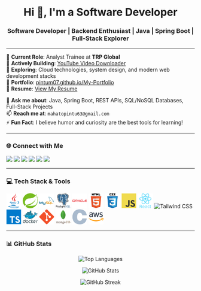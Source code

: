 
<h1 align="center">Hi 👋, I'm a Software Developer</h1>
<h3 align="center">Software Developer | Backend Enthusiast | Java | Spring Boot | Full-Stack Explorer</h3>

---

🔹 **Current Role**: Analyst Trainee at **TRP Global**  
🔹 **Actively Building**: [YouTube Video Downloader](https://github.com/PintuM07/Youtube-Video-Downloader)  
🔹 **Exploring**: Cloud technologies, system design, and modern web development stacks  
🔹 **Portfolio**: [pintum07.github.io/My-Portfolio](https://pintum07.github.io/My-Portfolio/)  
🔹 **Resume**: [View My Resume](https://drive.google.com/file/d/1INrTOWlWKCAWdjzCCTu2l_rYtY5M5hJP/view?usp=sharing)

💬 **Ask me about**: Java, Spring Boot, REST APIs, SQL/NoSQL Databases, Full-Stack Projects  
📫 **Reach me at**: `mahatopintu63@gmail.com`  
⚡ **Fun Fact**: I believe humor and curiosity are the best tools for learning!

---

### 🌐 Connect with Me

<p align="left">
<a href="https://twitter.com/pintumahato07" target="_blank"><img src="https://raw.githubusercontent.com/rahuldkjain/github-profile-readme-generator/master/src/images/icons/Social/twitter.svg" width="30" /></a>
<a href="https://linkedin.com/in/mahatopintu63" target="_blank"><img src="https://raw.githubusercontent.com/rahuldkjain/github-profile-readme-generator/master/src/images/icons/Social/linked-in-alt.svg" width="30" /></a>
<a href="https://stackoverflow.com/users/pintu-mahato" target="_blank"><img src="https://raw.githubusercontent.com/rahuldkjain/github-profile-readme-generator/master/src/images/icons/Social/stack-overflow.svg" width="30" /></a>
<a href="https://instagram.com/pintumahato07" target="_blank"><img src="https://raw.githubusercontent.com/rahuldkjain/github-profile-readme-generator/master/src/images/icons/Social/instagram.svg" width="30" /></a>
<a href="https://www.hackerrank.com/mahatopintu63" target="_blank"><img src="https://raw.githubusercontent.com/rahuldkjain/github-profile-readme-generator/master/src/images/icons/Social/hackerrank.svg" width="30" /></a>
<a href="https://www.leetcode.com/pintumahato07" target="_blank"><img src="https://raw.githubusercontent.com/rahuldkjain/github-profile-readme-generator/master/src/images/icons/Social/leet-code.svg" width="30" /></a>
</p>

---

### 💻 Tech Stack & Tools

<p align="left">
  <img src="https://raw.githubusercontent.com/devicons/devicon/master/icons/java/java-original.svg" width="40" title="Java"/>
  <img src="https://raw.githubusercontent.com/devicons/devicon/master/icons/spring/spring-original.svg" width="40" title="Spring Boot"/>
  <img src="https://raw.githubusercontent.com/devicons/devicon/master/icons/mysql/mysql-original-wordmark.svg" width="40" title="MySQL"/>
  <img src="https://raw.githubusercontent.com/devicons/devicon/master/icons/postgresql/postgresql-original-wordmark.svg" width="40" title="PostgreSQL"/>
  <img src="https://raw.githubusercontent.com/devicons/devicon/master/icons/oracle/oracle-original.svg" width="40" title="Oracle DB"/>
  <img src="https://raw.githubusercontent.com/devicons/devicon/master/icons/html5/html5-original-wordmark.svg" width="40" title="HTML5"/>
  <img src="https://raw.githubusercontent.com/devicons/devicon/master/icons/css3/css3-original-wordmark.svg" width="40" title="CSS3"/>
  <img src="https://raw.githubusercontent.com/devicons/devicon/master/icons/javascript/javascript-original.svg" width="40" title="JavaScript"/>
  <img src="https://raw.githubusercontent.com/devicons/devicon/master/icons/react/react-original-wordmark.svg" width="40" title="React.js"/>
  <img src="https://www.vectorlogo.zone/logos/tailwindcss/tailwindcss-icon.svg" width="40" title="Tailwind CSS"/>
  <img src="https://raw.githubusercontent.com/devicons/devicon/master/icons/typescript/typescript-original.svg" width="40" title="TypeScript"/>
  <img src="https://raw.githubusercontent.com/devicons/devicon/master/icons/docker/docker-original-wordmark.svg" width="40" title="Docker"/>
  <img src="https://raw.githubusercontent.com/devicons/devicon/master/icons/git/git-original.svg" width="40" title="Git"/>
  <img src="https://raw.githubusercontent.com/devicons/devicon/master/icons/mongodb/mongodb-original-wordmark.svg" width="40" title="MongoDB"/>
  <img src="https://raw.githubusercontent.com/devicons/devicon/master/icons/c/c-original.svg" width="40" title="C Programming"/>
  <img src="https://raw.githubusercontent.com/devicons/devicon/master/icons/amazonwebservices/amazonwebservices-original-wordmark.svg" width="40" title="AWS"/>
</p>

---

### 📊 GitHub Stats

<p align="center">
  <img src="https://github-readme-stats.vercel.app/api/top-langs?username=pintum07&show_icons=true&locale=en&layout=compact" alt="Top Languages"/>
</p>
<p align="center">
  <img src="https://github-readme-stats.vercel.app/api?username=pintum07&show_icons=true&locale=en" alt="GitHub Stats"/>
</p>
<p align="center">
  <img src="https://github-readme-streak-stats.herokuapp.com/?user=pintum07" alt="GitHub Streak"/>
</p>
